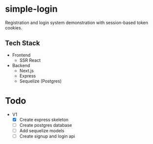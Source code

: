 # simple-login

Registration and login system demonstration with session-based token cookies.

## Tech Stack

- Frontend
    - SSR React
- Backend
    - Next.js
    - Express
    - Sequelize (Postgres)

# Todo

- V1
    - [x] Create express skeleton
    - [ ] Create postgres database
    - [ ] Add sequelize models
    - [ ] Create signup and login api